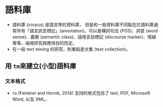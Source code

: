 # 語料庫


- 語料庫 (corpus) 是語言學的資料庫， 但是和一般資料庫不同點在於語料庫通常伴有「語言訊息標記」(annotation)。可以是構詞句法 (POS)、詞意 (word sense)、義類 (semantic class)、語用言談標記 (discourse marker)、情緒等等，端視研究與應用目的而定。
- 在一般 text mining 的研究，則單純是文集 (text collection)。







## 用 `tm`來建立(小型)語料庫 


### 文本格式 

- `tm` (Feinerer and Hornik, 2014) 支持的格式包括了 text, PDF, Microsoft Word, 以及 XML。



